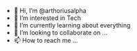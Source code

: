 - 👋 Hi, I’m @arthoriusalpha
- 👀 I’m interested in Tech
- 🌱 I’m currently learning about everything
- 💞️ I’m looking to collaborate on ...
- 📫 How to reach me ...

<!---
arthoriusalpha/arthoriusalpha is a ✨ special ✨ repository because its `README.md` (this file) appears on your GitHub profile.
You can click the Preview link to take a look at your changes.
--->
